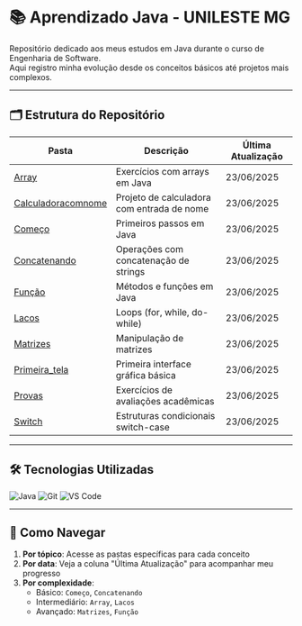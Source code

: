 # 📚 Aprendizado Java - UNILESTE MG

Repositório dedicado aos meus estudos em Java durante o curso de Engenharia de Software.  
Aqui registro minha evolução desde os conceitos básicos até projetos mais complexos.

---

## 🗂️ Estrutura do Repositório

| Pasta               | Descrição                                  | Última Atualização |
|---------------------|-------------------------------------------|--------------------|
| [Array](/Array)     | Exercícios com arrays em Java             | 23/06/2025         |
| [Calculadoracomnome](/Calculadoracomnome) | Projeto de calculadora com entrada de nome | 23/06/2025         |
| [Começo](/Começo)   | Primeiros passos em Java                  | 23/06/2025         |
| [Concatenando](/Concatenando) | Operações com concatenação de strings    | 23/06/2025         |
| [Função](/Função)   | Métodos e funções em Java                 | 23/06/2025         |
| [Lacos](/Lacos)     | Loops (for, while, do-while)              | 23/06/2025         |
| [Matrizes](/Matrizes) | Manipulação de matrizes                  | 23/06/2025         |
| [Primeira_tela](/Primeira_tela) | Primeira interface gráfica básica      | 23/06/2025         |
| [Provas](/Provas)   | Exercícios de avaliações acadêmicas       | 23/06/2025         |
| [Switch](/Switch)   | Estruturas condicionais switch-case       | 23/06/2025         |

---

## 🛠️ Tecnologias Utilizadas
![Java](https://img.shields.io/badge/Java-17+-orange?logo=openjdk)
![Git](https://img.shields.io/badge/Git-2.40+-blue?logo=git)
![VS Code](https://img.shields.io/badge/Editor-VS_Code-purple?logo=visualstudiocode)

---

## 📌 Como Navegar
1. **Por tópico**: Acesse as pastas específicas para cada conceito
2. **Por data**: Veja a coluna "Última Atualização" para acompanhar meu progresso
3. **Por complexidade**: 
   - Básico: `Começo`, `Concatenando`  
   - Intermediário: `Array`, `Lacos`  
   - Avançado: `Matrizes`, `Função`


